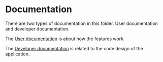 # Documentation
There are two types of documentation in this folder.
User documentation and developer documentation.

The [User documentation](user_doc.md) is about how the features work.

The [Developer documentation](developer_doc.md) is related to the
code design of the application.
